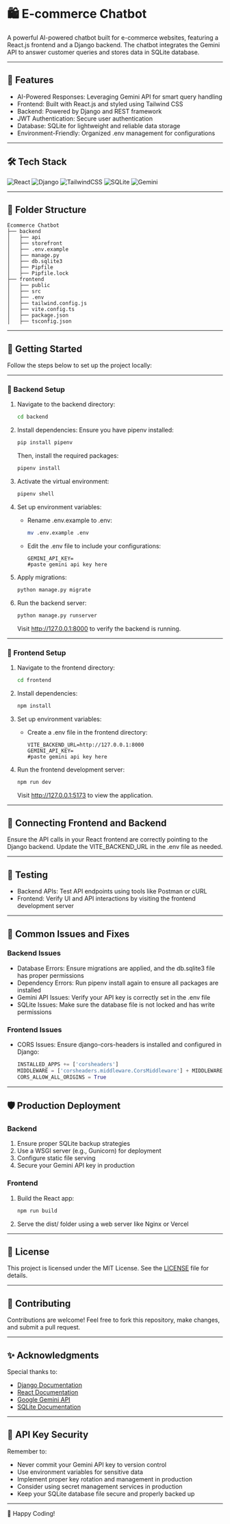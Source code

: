 # 🛍️ E-commerce Chatbot

A powerful AI-powered chatbot built for e-commerce websites, featuring a React.js frontend and a Django backend. The chatbot integrates the Gemini API to answer customer queries and stores data in SQLite database.

---

## 🌟 Features

- AI-Powered Responses: Leveraging Gemini API for smart query handling
- Frontend: Built with React.js and styled using Tailwind CSS
- Backend: Powered by Django and REST framework
- JWT Authentication: Secure user authentication
- Database: SQLite for lightweight and reliable data storage
- Environment-Friendly: Organized .env management for configurations

---

## 🛠️ Tech Stack

![React](https://img.shields.io/badge/React-20232A?style=for-the-badge&logo=react&logoColor=61DAFB)
![Django](https://img.shields.io/badge/Django-092E20?style=for-the-badge&logo=django&logoColor=white)
![TailwindCSS](https://img.shields.io/badge/TailwindCSS-38B2AC?style=for-the-badge&logo=tailwind-css&logoColor=white)
![SQLite](https://img.shields.io/badge/SQLite-003B57?style=for-the-badge&logo=sqlite&logoColor=white)
![Gemini](https://img.shields.io/badge/Google_Gemini-4285F4?style=for-the-badge&logo=google&logoColor=white)

---

## 📂 Folder Structure

```
Ecommerce Chatbot
├── backend
│   ├── api
│   ├── storefront
│   ├── .env.example
│   ├── manage.py
│   ├── db.sqlite3
│   ├── Pipfile
│   ├── Pipfile.lock
├── frontend
│   ├── public
│   ├── src
│   ├── .env
│   ├── tailwind.config.js
│   ├── vite.config.ts
│   ├── package.json
│   ├── tsconfig.json
```

---

## 🚀 Getting Started

Follow the steps below to set up the project locally:

---

### 🔧 Backend Setup

1. Navigate to the backend directory:
   ```bash
   cd backend
   ```

2. Install dependencies:
   Ensure you have pipenv installed:
   ```bash
   pip install pipenv
   ```
   Then, install the required packages:
   ```bash
   pipenv install
   ```

3. Activate the virtual environment:
   ```bash
   pipenv shell
   ```

4. Set up environment variables:
   - Rename .env.example to .env:
     ```bash
     mv .env.example .env
     ```
   - Edit the .env file to include your configurations:
     ```env
     GEMINI_API_KEY=
     #paste gemini api key here
     ```

5. Apply migrations:
   ```bash
   python manage.py migrate
   ```

6. Run the backend server:
   ```bash
   python manage.py runserver
   ```
   Visit http://127.0.0.1:8000 to verify the backend is running.

---

### 🎨 Frontend Setup

1. Navigate to the frontend directory:
   ```bash
   cd frontend
   ```

2. Install dependencies:
   ```bash
   npm install
   ```

3. Set up environment variables:
   - Create a .env file in the frontend directory:
     ```env
     VITE_BACKEND_URL=http://127.0.0.1:8000
     GEMINI_API_KEY=
     #paste gemini api key here
     ```

4. Run the frontend development server:
   ```bash
   npm run dev
   ```
   Visit http://127.0.0.1:5173 to view the application.

---

## 🔗 Connecting Frontend and Backend

Ensure the API calls in your React frontend are correctly pointing to the Django backend. Update the VITE_BACKEND_URL in the .env file as needed.

---

## 🧪 Testing

- Backend APIs: Test API endpoints using tools like Postman or cURL
- Frontend: Verify UI and API interactions by visiting the frontend development server

---

## 🐛 Common Issues and Fixes

### Backend Issues
- Database Errors: Ensure migrations are applied, and the db.sqlite3 file has proper permissions
- Dependency Errors: Run pipenv install again to ensure all packages are installed
- Gemini API Issues: Verify your API key is correctly set in the .env file
- SQLite Issues: Make sure the database file is not locked and has write permissions

### Frontend Issues
- CORS Issues: Ensure django-cors-headers is installed and configured in Django:
  ```python
  INSTALLED_APPS += ['corsheaders']
  MIDDLEWARE = ['corsheaders.middleware.CorsMiddleware'] + MIDDLEWARE
  CORS_ALLOW_ALL_ORIGINS = True
  ```

---

## 🛡️ Production Deployment

### Backend
1. Ensure proper SQLite backup strategies
2. Use a WSGI server (e.g., Gunicorn) for deployment
3. Configure static file serving
4. Secure your Gemini API key in production

### Frontend
1. Build the React app:
   ```bash
   npm run build
   ```
2. Serve the dist/ folder using a web server like Nginx or Vercel

---

## 📜 License

This project is licensed under the MIT License. See the [LICENSE](LICENSE) file for details.

---

## 🤝 Contributing

Contributions are welcome! Feel free to fork this repository, make changes, and submit a pull request.

---

## ✨ Acknowledgments

Special thanks to:
- [Django Documentation](https://docs.djangoproject.com)
- [React Documentation](https://reactjs.org)
- [Google Gemini API](https://ai.google.dev/docs)
- [SQLite Documentation](https://sqlite.org/docs.html)

---

## 🔐 API Key Security

Remember to:
- Never commit your Gemini API key to version control
- Use environment variables for sensitive data
- Implement proper key rotation and management in production
- Consider using secret management services in production
- Keep your SQLite database file secure and properly backed up

---

🎉 Happy Coding!
